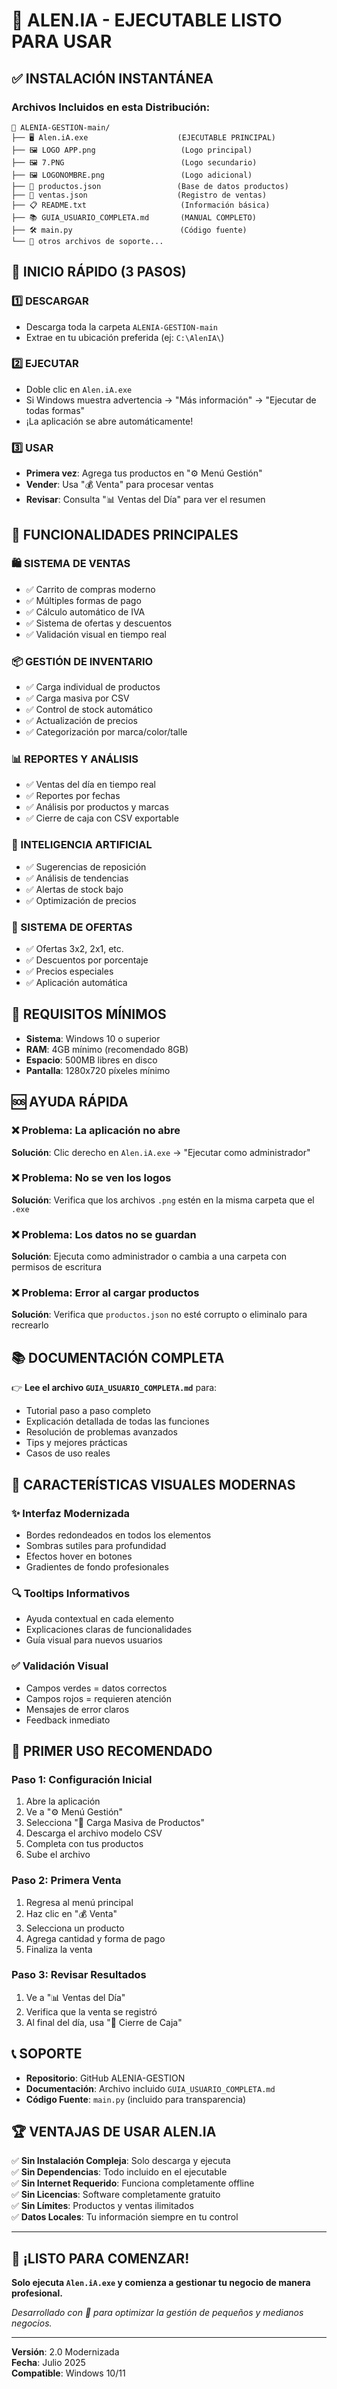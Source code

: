 # 🚀 ALEN.IA - EJECUTABLE LISTO PARA USAR

## ✅ INSTALACIÓN INSTANTÁNEA

### Archivos Incluidos en esta Distribución:

```
📁 ALENIA-GESTION-main/
├── 🖥️ Alen.iA.exe                    (EJECUTABLE PRINCIPAL)
├── 🖼️ LOGO APP.png                   (Logo principal)
├── 🖼️ 7.PNG                          (Logo secundario)
├── 🖼️ LOGONOMBRE.png                 (Logo adicional)
├── 📄 productos.json                 (Base de datos productos)
├── 📄 ventas.json                    (Registro de ventas)
├── 📋 README.txt                     (Información básica)
├── 📚 GUIA_USUARIO_COMPLETA.md       (MANUAL COMPLETO)
├── 🛠️ main.py                        (Código fuente)
└── 📁 otros archivos de soporte...
```

## 🎯 INICIO RÁPIDO (3 PASOS)

### 1️⃣ DESCARGAR
- Descarga toda la carpeta `ALENIA-GESTION-main`
- Extrae en tu ubicación preferida (ej: `C:\AlenIA\`)

### 2️⃣ EJECUTAR
- Doble clic en `Alen.iA.exe`
- Si Windows muestra advertencia → "Más información" → "Ejecutar de todas formas"
- ¡La aplicación se abre automáticamente!

### 3️⃣ USAR
- **Primera vez**: Agrega tus productos en "⚙️ Menú Gestión"
- **Vender**: Usa "💰 Venta" para procesar ventas
- **Revisar**: Consulta "📊 Ventas del Día" para ver el resumen

## 📱 FUNCIONALIDADES PRINCIPALES

### 🛍️ SISTEMA DE VENTAS
- ✅ Carrito de compras moderno
- ✅ Múltiples formas de pago
- ✅ Cálculo automático de IVA
- ✅ Sistema de ofertas y descuentos
- ✅ Validación visual en tiempo real

### 📦 GESTIÓN DE INVENTARIO
- ✅ Carga individual de productos
- ✅ Carga masiva por CSV
- ✅ Control de stock automático
- ✅ Actualización de precios
- ✅ Categorización por marca/color/talle

### 📊 REPORTES Y ANÁLISIS
- ✅ Ventas del día en tiempo real
- ✅ Reportes por fechas
- ✅ Análisis por productos y marcas
- ✅ Cierre de caja con CSV exportable

### 🤖 INTELIGENCIA ARTIFICIAL
- ✅ Sugerencias de reposición
- ✅ Análisis de tendencias
- ✅ Alertas de stock bajo
- ✅ Optimización de precios

### 🎁 SISTEMA DE OFERTAS
- ✅ Ofertas 3x2, 2x1, etc.
- ✅ Descuentos por porcentaje
- ✅ Precios especiales
- ✅ Aplicación automática

## 🔧 REQUISITOS MÍNIMOS

- **Sistema**: Windows 10 o superior
- **RAM**: 4GB mínimo (recomendado 8GB)
- **Espacio**: 500MB libres en disco
- **Pantalla**: 1280x720 píxeles mínimo

## 🆘 AYUDA RÁPIDA

### ❌ Problema: La aplicación no abre
**Solución**: Clic derecho en `Alen.iA.exe` → "Ejecutar como administrador"

### ❌ Problema: No se ven los logos
**Solución**: Verifica que los archivos `.png` estén en la misma carpeta que el `.exe`

### ❌ Problema: Los datos no se guardan
**Solución**: Ejecuta como administrador o cambia a una carpeta con permisos de escritura

### ❌ Problema: Error al cargar productos
**Solución**: Verifica que `productos.json` no esté corrupto o eliminalo para recrearlo

## 📚 DOCUMENTACIÓN COMPLETA

👉 **Lee el archivo `GUIA_USUARIO_COMPLETA.md`** para:
- Tutorial paso a paso completo
- Explicación detallada de todas las funciones
- Resolución de problemas avanzados
- Tips y mejores prácticas
- Casos de uso reales

## 🎨 CARACTERÍSTICAS VISUALES MODERNAS

### ✨ Interfaz Modernizada
- Bordes redondeados en todos los elementos
- Sombras sutiles para profundidad
- Efectos hover en botones
- Gradientes de fondo profesionales

### 🔍 Tooltips Informativos
- Ayuda contextual en cada elemento
- Explicaciones claras de funcionalidades
- Guía visual para nuevos usuarios

### ✅ Validación Visual
- Campos verdes = datos correctos
- Campos rojos = requieren atención
- Mensajes de error claros
- Feedback inmediato

## 🎯 PRIMER USO RECOMENDADO

### Paso 1: Configuración Inicial
1. Abre la aplicación
2. Ve a "⚙️ Menú Gestión"
3. Selecciona "📂 Carga Masiva de Productos"
4. Descarga el archivo modelo CSV
5. Completa con tus productos
6. Sube el archivo

### Paso 2: Primera Venta
1. Regresa al menú principal
2. Haz clic en "💰 Venta"
3. Selecciona un producto
4. Agrega cantidad y forma de pago
5. Finaliza la venta

### Paso 3: Revisar Resultados
1. Ve a "📊 Ventas del Día"
2. Verifica que la venta se registró
3. Al final del día, usa "🏦 Cierre de Caja"

## 📞 SOPORTE

- **Repositorio**: GitHub ALENIA-GESTION
- **Documentación**: Archivo incluido `GUIA_USUARIO_COMPLETA.md`
- **Código Fuente**: `main.py` (incluido para transparencia)

## 🏆 VENTAJAS DE USAR ALEN.IA

✅ **Sin Instalación Compleja**: Solo descarga y ejecuta  
✅ **Sin Dependencias**: Todo incluido en el ejecutable  
✅ **Sin Internet Requerido**: Funciona completamente offline  
✅ **Sin Licencias**: Software completamente gratuito  
✅ **Sin Límites**: Productos y ventas ilimitados  
✅ **Datos Locales**: Tu información siempre en tu control  

---

## 🚀 ¡LISTO PARA COMENZAR!

**Solo ejecuta `Alen.iA.exe` y comienza a gestionar tu negocio de manera profesional.**

*Desarrollado con 💙 para optimizar la gestión de pequeños y medianos negocios.*

---

**Versión**: 2.0 Modernizada  
**Fecha**: Julio 2025  
**Compatible**: Windows 10/11

